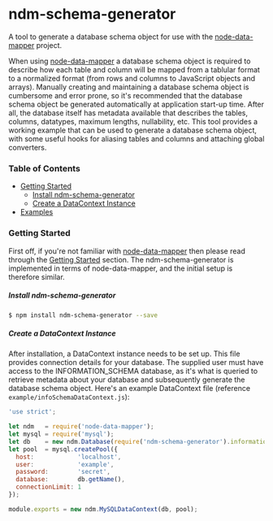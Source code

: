 # ndm-schema-generator

A tool to generate a database schema object for use with the [node-data-mapper](https://github.com/benbotto/node-data-mapper) project.

When using [node-data-mapper](https://github.com/benbotto/node-data-mapper) a database schema object is required to describe how each table and column will be mapped from a tablular format to a normalized format (from rows and columns to JavaScript objects and arrays).  Manually creating and maintaining a database schema object is cumbersome and error prone, so it's recommended that the database schema object be generated automatically at application start-up time.  After all, the database itself has metadata available that describes the tables, columns, datatypes, maximum lengths, nullability, etc.  This tool provides a working example that can be used to generate a database schema object, with some useful hooks for aliasing tables and columns and attaching global converters.

### Table of Contents

- [Getting Started](#getting-started)
    - [Install ndm-schema-generator](#install-ndm-schema-generator)
    - [Create a DataContext Instance](#create-a-datacontext-instance)
- [Examples](#examples)

### Getting Started

First off, if you're not familiar with [node-data-mapper](https://github.com/benbotto/node-data-mapper) then please read through the [Getting Started](https://github.com/benbotto/node-data-mapper#getting-started) section.  The ndm-schema-generator is implemented in terms of node-data-mapper, and the initial setup is therefore similar.

##### Install ndm-schema-generator

```bash
$ npm install ndm-schema-generator --save
```

##### Create a DataContext Instance

After installation, a DataContext instance needs to be set up.  This file provides connection details for your database.  The supplied user must have access to the INFORMATION_SCHEMA database, as it's what is queried to retrieve metadata about your database and subsequently generate the database schema object.  Here's an example DataContext file (reference ```example/infoSchemaDataContext.js```):

```JavaScript
'use strict';

let ndm   = require('node-data-mapper');
let mysql = require('mysql');
let db    = new ndm.Database(require('ndm-schema-generator').information_schema);
let pool  = mysql.createPool({
  host:            'localhost',
  user:            'example',
  password:        'secret',
  database:        db.getName(),
  connectionLimit: 1
});

module.exports = new ndm.MySQLDataContext(db, pool);
```
